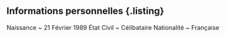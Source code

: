 Informations personnelles {.listing}
---------------------

Naissance
  ~ 21 Février 1989
État Civil
  ~ Célibataire
Nationalité
  ~ Française
